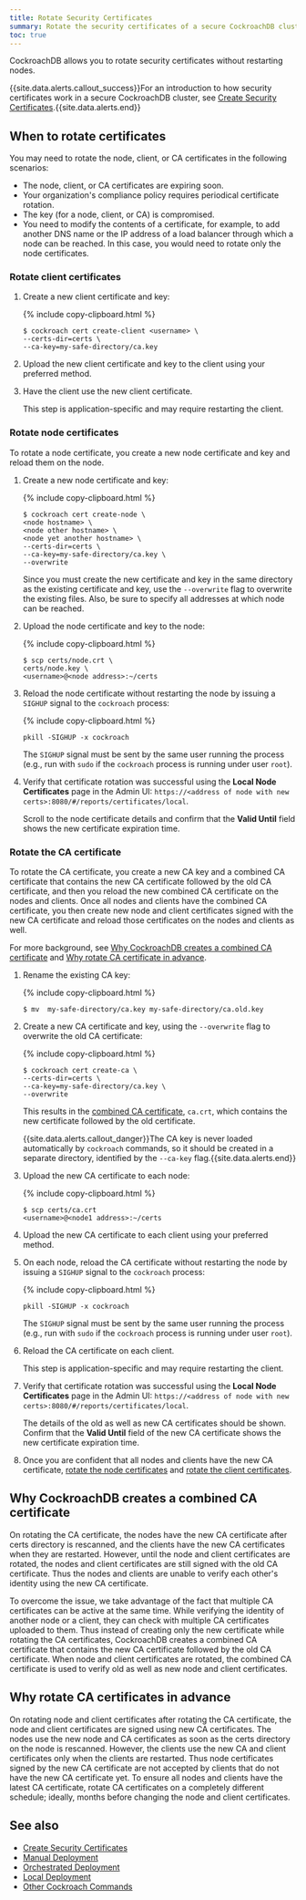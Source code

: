 ```yaml
---
title: Rotate Security Certificates
summary: Rotate the security certificates of a secure CockroachDB cluster by creating and reloading new certificates.
toc: true
---
```


CockroachDB allows you to rotate security certificates without restarting nodes.

{{site.data.alerts.callout_success}}For an introduction to how security certificates work in a secure CockroachDB cluster, see <a href="cockroach-cert.html">Create Security Certificates</a>.{{site.data.alerts.end}}


## When to rotate certificates

You may need to rotate the node, client, or CA certificates in the following scenarios:

- The node, client, or CA certificates are expiring soon.
- Your organization's compliance policy requires periodical certificate rotation.
- The key (for a node, client, or CA) is compromised.
- You need to modify the contents of a certificate, for example, to add another DNS name or the IP address of a load balancer through which a node can be reached. In this case, you would need to rotate only the node certificates.

### Rotate client certificates

1. Create a new client certificate and key:

    {% include copy-clipboard.html %}
    ~~~ shell
    $ cockroach cert create-client <username> \
    --certs-dir=certs \
    --ca-key=my-safe-directory/ca.key
    ~~~

2. Upload the new client certificate and key to the client using your preferred method.

3. Have the client use the new client certificate.

    This step is application-specific and may require restarting the client.

### Rotate node certificates

To rotate a node certificate, you create a new node certificate and key and reload them on the node.

1. Create a new node certificate and key:

    {% include copy-clipboard.html %}
    ~~~ shell
    $ cockroach cert create-node \
    <node hostname> \
    <node other hostname> \
    <node yet another hostname> \
    --certs-dir=certs \
    --ca-key=my-safe-directory/ca.key \
    --overwrite
    ~~~

    Since you must create the new certificate and key in the same directory as the existing certificate and key, use the `--overwrite` flag to overwrite the existing files. Also, be sure to specify all addresses at which node can be reached.

2. Upload the node certificate and key to the node:

    {% include copy-clipboard.html %}
    ~~~ shell
    $ scp certs/node.crt \
    certs/node.key \
    <username>@<node address>:~/certs
    ~~~

3. Reload the node certificate without restarting the node by issuing a `SIGHUP` signal to the `cockroach` process:

    {% include copy-clipboard.html %}
    ~~~ shell
    pkill -SIGHUP -x cockroach
    ~~~

    The `SIGHUP` signal must be sent by the same user running the process (e.g., run with `sudo` if the `cockroach` process is running under user `root`).

4. Verify that certificate rotation was successful using the **Local Node Certificates** page in the Admin UI: `https://<address of node with new certs>:8080/#/reports/certificates/local`.

    Scroll to the node certificate details and confirm that the **Valid Until** field shows the new certificate expiration time.

### Rotate the CA certificate

To rotate the CA certificate, you create a new CA key and a combined CA certificate that contains the new CA certificate followed by the old CA certificate, and then you reload the new combined CA certificate on the nodes and clients. Once all nodes and clients have the combined CA certificate, you then create new node and client certificates signed with the new CA certificate and reload those certificates on the nodes and clients as well.

For more background, see [Why CockroachDB creates a combined CA certificate](rotate-certificates.html#why-cockroachdb-creates-a-combined-ca-certificate) and [Why rotate CA certificate in advance](rotate-certificates.html#why-rotate-ca-certificates-in-advance).

1. Rename the existing CA key:

    {% include copy-clipboard.html %}
    ~~~ shell
    $ mv  my-safe-directory/ca.key my-safe-directory/ca.old.key
    ~~~

2. Create a new CA certificate and key, using the `--overwrite` flag to overwrite the old CA certificate:

    {% include copy-clipboard.html %}
    ~~~ shell
    $ cockroach cert create-ca \
    --certs-dir=certs \
    --ca-key=my-safe-directory/ca.key \
    --overwrite
    ~~~

    This results in the [combined CA certificate](rotate-certificates.html#why-cockroachdb-creates-a-combined-ca-certificate), `ca.crt`, which contains the new certificate followed by the old certificate.

    {{site.data.alerts.callout_danger}}The CA key is never loaded automatically by <code>cockroach</code> commands, so it should be created in a separate directory, identified by the <code>--ca-key</code> flag.{{site.data.alerts.end}}

2. Upload the new CA certificate to each node:

    {% include copy-clipboard.html %}
    ~~~ shell
    $ scp certs/ca.crt
    <username>@<node1 address>:~/certs
    ~~~

3. Upload the new CA certificate to each client using your preferred method.

4. On each node, reload the CA certificate without restarting the node by issuing a `SIGHUP` signal to the `cockroach` process:

    {% include copy-clipboard.html %}
    ~~~ shell
    pkill -SIGHUP -x cockroach
    ~~~

    The `SIGHUP` signal must be sent by the same user running the process (e.g., run with `sudo` if the `cockroach` process is running under user `root`).

5. Reload the CA certificate on each client.

    This step is application-specific and may require restarting the client.

6. Verify that certificate rotation was successful using the **Local Node Certificates** page in the Admin UI: `https://<address of node with new certs>:8080/#/reports/certificates/local`.

    The details of the old as well as new CA certificates should be shown. Confirm that the **Valid Until** field of the new CA certificate shows the new certificate expiration time.

7. Once you are confident that all nodes and clients have the new CA certificate, [rotate the node certificates](#rotate-node-certificates) and [rotate the client certificates](#rotate-client-certificates).

## Why CockroachDB creates a combined CA certificate

On rotating the CA certificate, the nodes have the new CA certificate after certs directory is rescanned, and the clients have the new CA certificates when they are restarted. However, until the node and client certificates are rotated, the nodes and client certificates are still signed with the old CA certificate. Thus the nodes and clients are unable to verify each other's identity using the new CA certificate.

To overcome the issue, we take advantage of the fact that multiple CA certificates can be active at the same time. While verifying the identity of another node or a client, they can check with multiple CA certificates uploaded to them. Thus instead of creating only the new certificate while rotating the CA certificates, CockroachDB creates a combined CA certificate that contains the new CA certificate followed by the old CA certificate. When node and client certificates are rotated, the combined CA certificate is used to verify old as well as new node and client certificates.

## Why rotate CA certificates in advance

On rotating node and client certificates after rotating the CA certificate, the node and client certificates are signed using new CA certificates. The nodes use the new node and CA certificates as soon as the certs directory on the node is rescanned. However, the clients use the new CA and client certificates only when the clients are restarted. Thus node certificates signed by the new CA certificate are not accepted by clients that do not have the new CA certificate yet. To ensure all nodes and clients have the latest CA certificate, rotate CA certificates on a completely different schedule; ideally, months before changing the node and client certificates.

## See also

- [Create Security Certificates](cockroach-cert.html)
- [Manual Deployment](manual-deployment.html)
- [Orchestrated Deployment](orchestration.html)
- [Local Deployment](secure-a-cluster.html)
- [Other Cockroach Commands](cockroach-commands.html)
